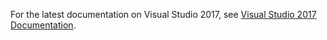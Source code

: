 For the latest documentation on Visual Studio 2017, see [Visual Studio 2017 Documentation](http://docs.microsoft.com/visualstudio).